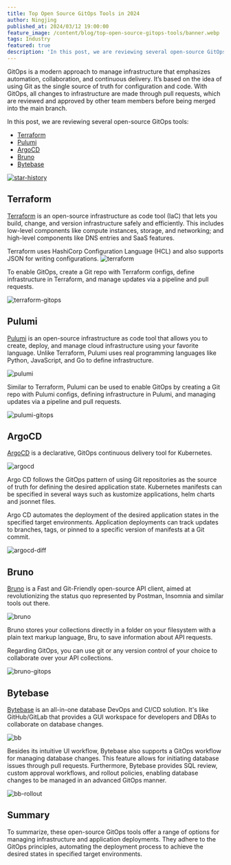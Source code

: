 ```yaml
---
title: Top Open Source GitOps Tools in 2024
author: Ningjing
published_at: 2024/03/12 19:00:00
feature_image: /content/blog/top-open-source-gitops-tools/banner.webp
tags: Industry
featured: true
description: 'In this post, we are reviewing several open-source GitOps tools.'
---
```


GitOps is a modern approach to manage infrastructure that emphasizes automation, collaboration, and continuous delivery. It’s based on the idea of using Git as the single source of truth for configuration and code. With GitOps, all changes to infrastructure are made through pull requests, which are reviewed and approved by other team members before being merged into the main branch.

In this post, we are reviewing several open-source GitOps tools:

- [Terraform](#terraform)
- [Pulumi](#pulumi)
- [ArgoCD](#argocd)
- [Bruno](#bruno)
- [Bytebase](#bytebase)

[![star-history](/content/blog/top-open-source-gitops-tools/star-history-2024312.webp)](https://star-history.com/#bytebase/bytebase&pulumi/pulumi&hashicorp/terraform&argoproj/argo-cd&usebruno/bruno&Timeline)

## Terraform

[Terraform](https://github.com/hashicorp/terraform) is an open-source infrastructure as code tool (IaC) that lets you build, change, and version infrastructure safely and efficiently. This includes low-level components like compute instances, storage, and networking; and high-level components like DNS entries and SaaS features.

Terraform uses HashiCorp Configuration Language (HCL) and also supports JSON for writing configurations.
![terraform](/content/blog/top-open-source-gitops-tools/terraform.webp)

To enable GitOps, create a Git repo with Terraform configs, define infrastructure in Terraform, and manage updates via a pipeline and pull requests.

![terraform-gitops](/content/blog/top-open-source-gitops-tools/terraform-gitops.webp)

## Pulumi

[Pulumi](https://github.com/pulumi/pulumi) is an open-source infrastructure as code tool that allows you to create, deploy, and manage cloud infrastructure using your favorite language. Unlike Terraform, Pulumi uses real programming languages like Python, JavaScript, and Go to define infrastructure.

![pulumi](/content/blog/top-open-source-gitops-tools/pulumi.webp)

Similar to Terraform, Pulumi can be used to enable GitOps by creating a Git repo with Pulumi configs, defining infrastructure in Pulumi, and managing updates via a pipeline and pull requests.

![pulumi-gitops](/content/blog/top-open-source-gitops-tools/pulumi-gitops.webp)

## ArgoCD

[ArgoCD](https://github.com/argoproj/argo-cd) is a declarative, GitOps continuous delivery tool for Kubernetes.

![argocd](/content/blog/top-open-source-gitops-tools/argocd.webp)

Argo CD follows the GitOps pattern of using Git repositories as the source of truth for defining the desired application state. Kubernetes manifests can be specified in several ways such as kustomize applications, helm charts and jsonnet files.

Argo CD automates the deployment of the desired application states in the specified target environments. Application deployments can track updates to branches, tags, or pinned to a specific version of manifests at a Git commit.

![argocd-diff](/content/blog/top-open-source-gitops-tools/argocd-diff.webp)

## Bruno

[Bruno](https://github.com/usebruno/bruno) is a Fast and Git-Friendly open-source API client, aimed at revolutionizing the status quo represented by Postman, Insomnia and similar tools out there.

![bruno](/content/blog/top-open-source-gitops-tools/bruno.webp)

Bruno stores your collections directly in a folder on your filesystem with a plain text markup language, Bru, to save information about API requests.

Regarding GitOps, you can use git or any version control of your choice to collaborate over your API collections.

![bruno-gitops](/content/blog/top-open-source-gitops-tools/bruno-gitops.webp)

## Bytebase

[Bytebase](https://github.com/bytebase/bytebase) is an all-in-one database DevOps and CI/CD solution. It's like GitHub/GitLab that provides a GUI workspace for developers and DBAs to collaborate on database changes.

![bb](/content/blog/top-open-source-gitops-tools/bb.webp)

Besides its intuitive UI workflow, Bytebase also supports a GitOps workflow for managing database changes. This feature allows for initiating database issues through pull requests. Furthermore, Bytebase provides SQL review, custom approval workflows, and rollout policies, enabling database changes to be managed in an advanced GitOps manner.

![bb-rollout](/content/blog/top-open-source-gitops-tools/bb-rollout.webp)

## Summary

To summarize, these open-source GitOps tools offer a range of options for managing infrastructure and application deployments. They adhere to the GitOps principles, automating the deployment process to achieve the desired states in specified target environments.
